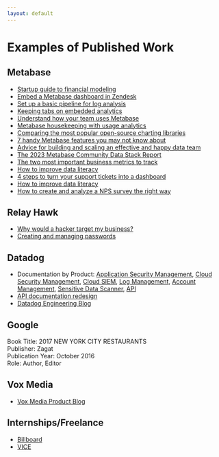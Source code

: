 ```yaml
---
layout: default
---
```


# Examples of Published Work

## Metabase
- [Startup guide to financial modeling](https://www.metabase.com/startup-guide/introduction)
- [Embed a Metabase dashboard in Zendesk](https://www.metabase.com/blog/embed-metabase-in-zendesk)
- [Set up a basic pipeline for log analysis](https://www.metabase.com/blog/set-up-a-logging-pipeline-for-analysis)
- [Keeping tabs on embedded analytics](https://www.metabase.com/blog/embedding-usage-analytics)
- [Understand how your team uses Metabase](https://www.metabase.com/blog/how-to-use-metabase-usage-analytics)
- [Metabase housekeeping with usage analytics](https://www.metabase.com/blog/metabase-housekeeping-with-usage-analytics)
- [Comparing the most popular open-source charting libraries](https://www.metabase.com/blog/most-popular-data-visualization-libraries-embedding)
- [7 handy Metabase features you may not know about](https://www.metabase.com/blog/7-handy-features-you-may-not-know-about)
- [Advice for building and scaling an effective and happy data team](https://www.metabase.com/blog/common-mistakes-companies-make-when-building-a-data-team)
- [The 2023 Metabase Community Data Stack Report](https://www.metabase.com/data-stack-report-2023/)
- [The two most important business metrics to track](https://www.metabase.com/blog/develop-a-metrics-store-now)
- [How to improve data literacy](https://www.metabase.com/blog/improving-data-literacy)
- [4 steps to turn your support tickets into a dashboard](https://www.metabase.com/blog/4-steps-to-turn-your-support-tickets-into-an-automated-dashboard)
- [How to improve data literacy](https://www.metabase.com/blog/improving-data-literacy)
- [How to create and analyze a NPS survey the right way](https://www.metabase.com/blog/create-and-analyze-a-nps-survey-the-right-way)

## Relay Hawk
- [Why would a hacker target my business?](https://www.relayhawk.com/blog/why-would-a-hacker-target-my-business)
- [Creating and managing passwords](https://www.relayhawk.com/blog/a-guide-to-creating-and-managing-passwords)

## Datadog
- Documentation by Product: [Application Security Management](https://docs.datadoghq.com/security/application_security/), [Cloud Security Management](https://docs.datadoghq.com/security/cloud_security_management/), [Cloud SIEM](https://docs.datadoghq.com/security/cloud_siem/), [Log Management](https://docs.datadoghq.com/logs/), [Account Management](https://docs.datadoghq.com/account_management/), [Sensitive Data Scanner](https://docs.datadoghq.com/sensitive_data_scanner/?tab=addscanningrulefromthelibraryrules), [API](https://docs.datadoghq.com/api/latest/)
- [API documentation redesign](https://drive.google.com/file/d/1dq54cxUuAH4s2lsMJF_aU3A3VS90wYPd/view)
- [Datadog Engineering Blog](https://www.datadoghq.com/blog/engineering/)

## Google

Book Title: 2017 NEW YORK CITY RESTAURANTS<br>
Publisher: Zagat<br>
Publication Year: October 2016<br>
Role: Author, Editor<br>

## Vox Media
- [Vox Media Product Blog](https://product.voxmedia.com/2018/8/2/17644210/annual-vax-event-kicks-off-in-baltimore)

## Internships/Freelance
- [Billboard](https://www.billboard.com/author/sarina-bloodgood/)
- [VICE](https://www.vice.com/en/contributor/sarina-bloodgood)
